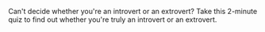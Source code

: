 Can't decide whether you're an introvert or an extrovert? Take this 2-minute quiz to find out whether you're truly an introvert or an extrovert.

